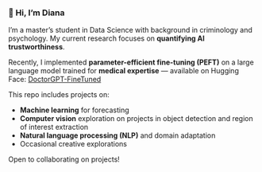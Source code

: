 ### 👋 Hi, I’m Diana  

I’m a master’s student in Data Science with background in criminology and psychology. My current research focuses on **quantifying AI trustworthiness**.  

Recently, I implemented **parameter-efficient fine-tuning (PEFT)** on a large language model trained for **medical expertise** — available on Hugging Face: [DoctorGPT-FineTuned](https://huggingface.co/Deanna/doctorgpt-ft)  

This repo includes projects on:
- **Machine learning** for forecasting
- **Computer vision** exploration on projects in object detection and region of interest extraction  
- **Natural language processing (NLP)** and domain adaptation  
- Occasional creative explorations 

Open to collaborating on projects! 

